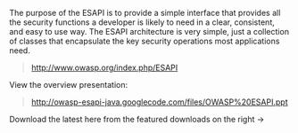 The purpose of the ESAPI is to provide a simple interface that provides all the security functions a developer is likely to need in a clear, consistent, and easy to use way. The ESAPI architecture is very simple, just a collection of classes that encapsulate the key security operations most applications need.

> http://www.owasp.org/index.php/ESAPI

View the overview presentation:

> http://owasp-esapi-java.googlecode.com/files/OWASP%20ESAPI.ppt

Download the latest here from the featured downloads on the right ->